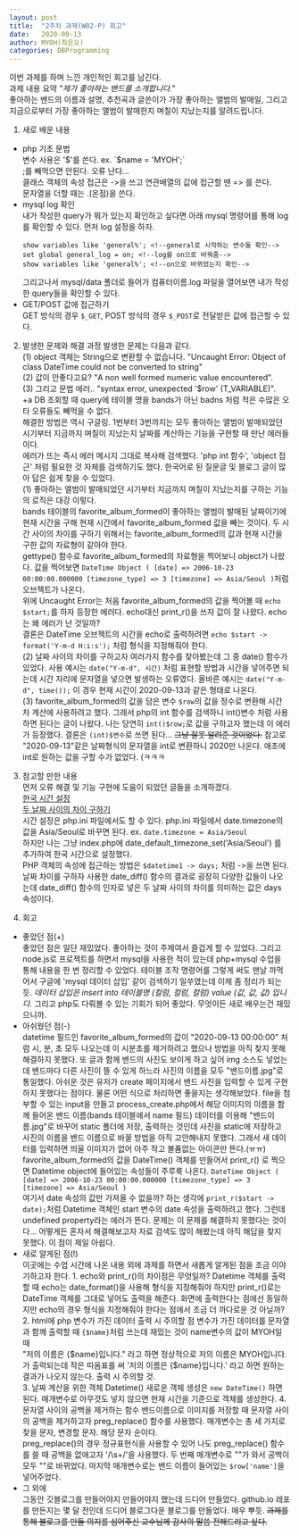 ```yaml
---
layout: post
title:  "2주차 과제(W02-P) 회고"
date:   2020-09-13
author: MYOH(최은오)
categories: DBProgramming
---
```


이번 과제를 하며 느낀 개인적인 회고를 남긴다.  
과제 내용 요약 _"제가 좋아하는 밴드를 소개합니다."_  
좋아하는 밴드의 이름과 설명, 추천곡과 글쓴이가 가장 좋아하는 앨범의 발매일, 그리고 지금으로부터 가장 좋아하는 앨범이 발매한지 며칠이 지났는지를 알려드립니다.

1. 새로 배운 내용
  - php 기초 문법  
    변수 사용은 '$'를 쓴다.  ex. `$name = 'MYOH';`  
    ;를 빼먹으면 안된다. 오류 난다...  
    클래스 객체의 속성 접근은 ->을 쓰고 연관배열의 값에 접근할 땐 => 를 쓴다.  
    문자열을 더할 때는 .(온점)을 쓴다.  
  - mysql log 확인  
    내가 작성한 query가 뭐가 있는지 확인하고 싶다면 아래 mysql 명령어를 통해 log를 확인할 수 있다. 먼저 log 설정을 하자.  
    ```
    show variables like 'general%'; <!--general로 시작하는 변수들 확인-->
    set global general_log = on; <!--log를 on으로 바꿔줌-->
    show variables like 'general%'; <!--on으로 바뀌었는지 확인-->
    ```
    그리고나서 mysql/data 폴더로 들어가 컴퓨터이름.log 파일을 열어보면 내가 작성한 query들을 확인할 수 있다.  
  - GET/POST 값에 접근하기  
    GET 방식의 경우 `$_GET`, POST 방식의 경우 `$_POST`로 전달받은 값에 접근할 수 있다.


2. 발생한 문제와 해결 과정
발생한 문제는 다음과 같다.  
  (1) object 객체는 String으로 변환할 수 없습니다. "Uncaught Error: Object of class DateTime could not be converted to string"  
  (2) 값이 안좋다고요? "A non well formed numeric value encountered".  
  (3) 그리고 문법 에러.. "syntax error, unexpected '$row' (T_VARIABLE)".  
    +a DB 조회할 때 query에 테이블 명을 bands가 아닌 badns 처럼 적은 수많은 오타 오류들도 빼먹을 수 없다.   
  해결한 방법은 역시 구글링. 1번부터 3번까지는 모두 좋아하는 앨범이 발매되었던 시기부터 지금까지 며칠이 지났는지 날짜를 계산하는 기능을 구현할 때 만난 에러들이다.  
  에러가 뜨는 즉시 에러 메시지 그대로 복사해 검색했다. 'php int 함수', 'object 접근' 처럼 필요한 것 자체를 검색하기도 했다. 한국어로 된 질문글 및 블로그 글이 많아 답은 쉽게 찾을 수 있었다.  
 (1) 좋아하는 앨범이 발매되었던 시기부터 지금까지 며칠이 지났는지를 구하는 기능의 로직은 대강 이렇다.  
 bands 테이블의 favorite_album_formed이 좋아하는 앨범이 발매된 날짜이기에 현재 시간을 구해 현재 시간에서 favorite_album_formed 값을 빼는 것이다. 두 시간 사이의 차이를 구하기 위해서는 favorite_album_formed의 값과 현재 시간을 구한 값의 자료형이 같아야 한다.  
 gettype() 함수로 favorite_album_formed의 자료형을 찍어보니 object가 나왔다. 값을 찍어보면 `DateTime Object ( [date] => 2006-10-23 00:00:00.000000 [timezone_type] => 3 [timezone] => Asia/Seoul )`처럼 오브젝트가 나온다.  
 위에 Uncaught Error는 처음 favorite_album_formed의 값을 찍어볼 때 `echo $start;`를 하자 등장한 에러다. echo대신 print_r()을 쓰자 값이 잘 나왔다. echo는 왜 에러가 난 것일까?  
 결론은 DateTime 오브젝트의 시간을 echo로 출력하려면 `echo $start -> format('Y-m-d H:i:s');` 처럼 형식을 지정해줘야 한다.  
 (2) 날짜 사이의 차이를 구하고자 여러가지 함수를 찾아봤는데 그 중 date() 함수가 있었다. 사용 예시는 `date("Y-m-d", 시간)` 처럼 표현할 방법과 시간을 넣어주면 되는데 시간 자리에 문자열을 넣으면 발생하는 오류였다. 올바른 예시는 `date("Y-m-d", time());` 이 경우 현재 시간이 2020-09-13과 같은 형태로 나온다.  
 (3) favorite_album_formed의 값을 담은 변수 `$row`의 값을 정수로 변환해 시간 차 계산에 사용하려고 했다. 그래서 php의 int 함수를 검색하니 int()변수 처럼 사용하면 된다는 글이 나왔다. 나는 당연히 `int()$row;`로 값을 구하고자 했는데 이 에러가 등장했다. 결론은 `(int)$변수`로 쓰면 된다...  ~~그냥 잘못 알려준 것이었다.~~ 참고로 "2020-09-13"같은 날짜형식의 문자열을 int로 변환하니 2020만 나온다. 애초에 int로 원하는 값을 구할 수가 없었다. (ㅋㅋㅋ  

3. 참고할 만한 내용  
  먼저 오류 해결 및 기능 구현에 도움이 되었던 글들을 소개하겠다.  
  [한국 시간 설정](https://it77.tistory.com/281)  
  [두 날짜 사이의 차이 구하기](https://m.blog.naver.com/PostView.nhn?blogId=leejungstyle&logNo=221249563315&proxyReferer=https:%2F%2Fwww.google.com%2F)  
  시간 설정은 php.ini 파일에서도 할 수 있다. php.ini 파일에서 date.timezone의 값을 Asia/Seoul로 바꾸면 된다. ex. `date.timezone = Asia/Seoul`  
  하지만 나는 그냥 index.php에 date_default_timezone_set('Asia/Seoul') 를 추가하여 한국 시간으로 설정했다.  
  PHP 객체의 속성에 접근하는 방법은 `$datetime1 -> days;` 처럼 ->을 쓰면 된다. 날짜 차이를 구하자 사용한 date_diff() 함수의 결과로 굉장히 다양한 값들이 나오는데 date_diff() 함수의 인자로 넣은 두 날짜 사이의 차이를 의미하는 값은 days 속성이다.    
4. 회고
  - 좋았던 점(+)  
    좋았던 점은 일단 재밌었다. 좋아하는 것이 주제여서 즐겁게 할 수 있었다. 그리고 node.js로 프로젝트를 하면서 mysql을 사용한 적이 있는데 php+mysql 수업을 통해 내용을 한 번 정리할 수 있었다. 테이블 조작 명령어를 그렇게 써도 맨날 까먹어서 구글에 'mysql 데이터 삽입' 같이 검색하기 일쑤였는데 이제 좀 정리가 되는 듯. _데이터 삽입은 insert into 테이블명 (컬럼, 컬럼, 컬럼) value (값, 값, 값) 입니다._
    그리고 php도 다뤄볼 수 있는 기회가 되어 좋았다. 무엇이든 새로 배우는건 재밌으니까.  
  - 아쉬웠던 점(-)  
    datetime 필드인 favorite_album_formed의 값이 "2020-09-13 00:00:00" 처럼 시, 분, 초 모두 나오는데 이 시분초를 제거하려고 했으나 방법을 아직 찾지 못해 해결하지 못했다. 또 글과 함께 밴드의 사진도 보이게 하고 싶어 img 소스도 넣었는데 밴드마다 다른 사진이 뜰 수 있게 하느라 사진의 이름을 모두 "밴드이름.jpg"로 통일했다. 아쉬운 것은 유저가 create 페이지에서 밴드 사진을 입력할 수 있게 구현하지 못했다는 점이다. 물론 어떤 식으로 처리하면 좋을지는 생각해보았다. file을 첨부할 수 있는 input을 만들고 process_create.php에서 해당 이미지의 이름을 함께 들어온 밴드 이름(bands 테이블에서 name 필드) 데이터를 이용해 "밴드이름.jpg"로 바꾸어 static 폴더에 저장, 출력하는 것인데 사진을 static에 저장하고 사진의 이름을 밴드 이름으로 바꿀 방법을 아직 고안해내지 못했다. 그래서 새 데이터를 입력하면 띄울 이미지가 없어 아주 작고 볼품없는 아이콘만 뜬다.(ㅠㅠ)   
    favorite_album_formed의 값을 DateTime() 객체를 만들어서 print_r() 로 찍으면 Datetime object에 들어있는 속성들이 주루룩 나온다.
    `DateTime Object ( [date] => 2006-10-23 00:00:00.000000 [timezone_type] => 3 [timezone] => Asia/Seoul )`  
    여기서 date 속성의 값만 가져올 수 없을까? 하는 생각에 `print_r($start -> date);`처럼 Datetime 객체인 start 변수의 date 속성을 출력하려고 했다. 그런데 undefined property라는 에러가 뜬다. 문제는 이 문제를 해결하지 못했다는 것이다... 어떻게든 혼자서 해결해보고자 자료 검색도 많이 해봤는데 아직 해답을 찾지 못했다. 이 점이 제일 아쉽다.
  - 새로 알게된 점(!)  
    이곳에는 수업 시간에 나온 내용 외에 과제를 하면서 새롭게 알게된 점을 조금 이야기하고자 한다.
        1. echo와 print_r()의 차이점은 무엇일까?
        Datetime 객체를 출력할 때 echo는 date_format()을 사용해 형식을 지정해줘야 하지만 print_r()로는 DateTime 객체를 그대로 넣어도 출력을 해준다. 화면에 출력한다는 점에선 동일하지만 echo의 경우 형식을 지정해줘야 한다는 점에서 조금 더 까다로운 것 아닐까?
        2. html에 php 변수가 가진 데이터 출력 시 주의할 점
        변수가 가진 데이터를 문자열과 함께 출력할 때 `{$name}`처럼 쓰는데 재밌는 것이 name변수의 값이 MYOH일 때  
        "저의 이름은 {$name}입니다." 라고 하면 정상적으로 저의 이름은 MYOH입니다. 가 출력되는데 작은 따옴표를 써 '저의 이름은 {$name}입니다.' 라고 하면 원하는 결과가 나오지 않는다. 출력 시 주의할 것.     
        3. 날짜 계산을 위한 객체 Datetime()
        새로운 객체 생성은 `new DateTime()` 하면 된다. 매개변수로 아무것도 넣지 않으면 현재 시간을 기준으로 객체를 생성한다.
        4. 문자열 사이의 공백을 제거하는 함수
        밴드이름으로 이미지를 저장할 때 문자열 사이의 공백을 제거하고자 preg_replace() 함수를 사용했다. 매개변수는 총 세 가지로 찾을 문자, 변경할 문자. 해당 문자 순이다.  
        preg_replace()의 경우 정규표현식을 사용할 수 있어 나도 preg_replace() 함수를 쓸 때 공백을 없애고자 '/\s+/'을 사용했다. 두 번째 매개변수로 ""가 와서 공백이 모두 ""로 바뀌었다. 마지막 매개변수로는 밴드 이름이 들어있는 `$row['name']`을 넣어주었다.
  - 그 외에  
    그동안 깃블로그를 만들어야지 만들어야지 했는데 드디어 만들었다. github.io 레포를 만든지는 몇 달 전인데 드디어 블로그다운 블로그를 만들었다. 매우 뿌듯.
    ~~과제를 통해 블로그를 만들 의지를 심어주신 교수님께 감사의 말씀 전해드리고 싶다.~~
